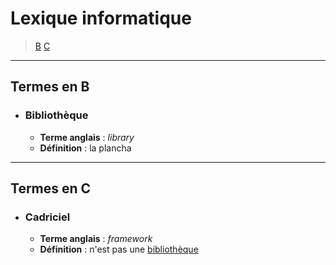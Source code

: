 # Lexique informatique

> [B](#termes-en-b) [C](#termes-en-c)

---

## Termes en B

+ ### Bibliothèque
  + **Terme anglais** : _library_
  + **Définition** : la plancha

---

## Termes en C

+ ### Cadriciel
  + **Terme anglais** : _framework_
  + **Définition** : n'est pas une [bibliothèque](#bibliothèque)
